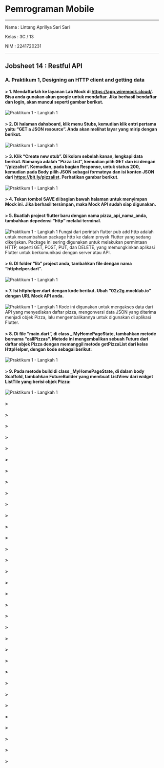 # Pemrograman Mobile

---

Nama : Lintang Aprillya Sari Sari

Kelas : 3C / 13

NIM : 2241720231

---

## Jobsheet 14 : Restful API

### A. Praktikum 1, Designing an HTTP client and getting data

#### > 1. Mendaftarlah ke layanan Lab Mock di https://app.wiremock.cloud/. Bisa anda gunakan akun google untuk mendaftar. Jika berhasil bendaftar dan login, akan muncul seperti gambar berikut.

![Praktikum 1 - Langkah 1](./picture/p1_l1.png)

#### > 2. Di halaman dahsboard, klik menu Stubs, kemudian klik entri pertama yaitu “GET a JSON resource”. Anda akan melihat layar yang mirip dengan berikut.

![Praktikum 1 - Langkah 1](./picture/p1_l2.png)

#### > 3. Klik “Create new stub”. Di kolom sebelah kanan, lengkapi data berikut. Namanya adalah “Pizza List”, kemudian pilih GET dan isi dengan “/pizzalist”. Kemudian, pada bagian Response, untuk status 200, kemudian pada Body pilih JSON sebagai formatnya dan isi konten JSON dari https://bit.ly/pizzalist. Perhatikan gambar berikut.

![Praktikum 1 - Langkah 1](./picture/p1_l3.png)

#### > 4. Tekan tombol SAVE di bagian bawah halaman untuk menyimpan Mock ini. Jika berhasil tersimpan, maka Mock API sudah siap digunakan.

#### > 5. Buatlah project flutter baru dengan nama pizza_api_nama_anda, tambahkan depedensi “http” melalui terminal.

![Praktikum 1 - Langkah 1](./picture/p1_l5.png)
Fungsi dari perintah flutter pub add http adalah untuk menambahkan package http ke dalam proyek Flutter yang sedang dikerjakan. Package ini sering digunakan untuk melakukan permintaan HTTP, seperti GET, POST, PUT, dan DELETE, yang memungkinkan aplikasi Flutter untuk berkomunikasi dengan server atau API.

#### > 6. DI folder “lib” project anda, tambahkan file dengan nama “httphelper.dart”.

![Praktikum 1 - Langkah 1](./picture/p1_l6.png)

#### > 7. Isi httphelper.dart dengan kode berikut. Ubah “02z2g.mocklab.io” dengan URL Mock API anda.

![Praktikum 1 - Langkah 1](./picture/p1_l7.png)
Kode ini digunakan untuk mengakses data dari API yang menyediakan daftar pizza, mengonversi data JSON yang diterima menjadi objek Pizza, lalu mengembalikannya untuk digunakan di aplikasi Flutter.

#### > 8. Di file “main.dart”, di class \_ MyHomePageState, tambahkan metode bernama “callPizzas”. Metode ini mengembalikan sebuah Future dari daftar objek Pizza dengan memanggil metode getPizzaList dari kelas HttpHelper, dengan kode sebagai berikut:

![Praktikum 1 - Langkah 1](./picture/p1_l8.png)

#### > 9. Pada metode build di class \_MyHomePageState, di dalam body Scaffold, tambahkan FutureBuilder yang membuat ListView dari widget ListTile yang berisi objek Pizza:

![Praktikum 1 - Langkah 1](./picture/p1_l9.png)

#### >

#### >

#### >

#### >

#### >

#### >

#### >

#### >

#### >

#### >

#### >

#### >

#### >

#### >

#### >

#### >

#### >

#### >

#### >

#### >

#### >

#### >

#### >

#### >

#### >

#### >

#### >

#### >

#### >

#### >

#### >

#### >

#### >
